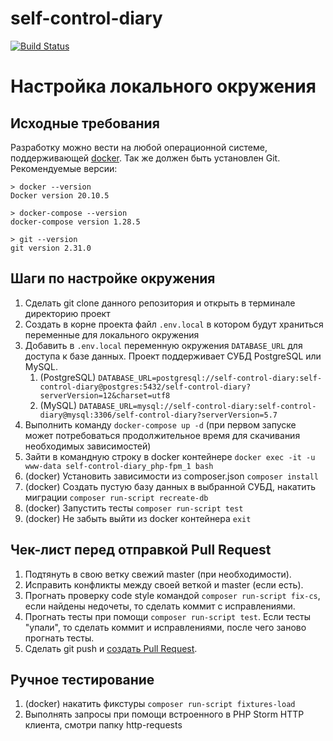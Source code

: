 # self-control-diary

[![Build Status](https://github.com/olegsklyarov/self-control-diary/actions/workflows/ci.yml/badge.svg?branch=master)](https://github.com/olegsklyarov/self-control-diary/actions)

# Настройка локального окружения

## Исходные требования

Разработку можно вести на любой операционной системе, поддерживающей [docker](https://www.docker.com/get-started). Так
же должен быть установлен Git. Рекомендуемые версии:

```
> docker --version
Docker version 20.10.5

> docker-compose --version
docker-compose version 1.28.5

> git --version
git version 2.31.0
```

## Шаги по настройке окружения  

1. Сделать git clone данного репозитория и открыть в терминале директорию проект
1. Создать в корне проекта файл `.env.local` в котором будут храниться переменные для локального окружения   
1. Добавить в `.env.local` переменную окружения `DATABASE_URL` для доступа к базе данных. Проект поддерживает СУБД PostgreSQL или MySQL. 
   1. (PostgreSQL) `DATABASE_URL=postgresql://self-control-diary:self-control-diary@postgres:5432/self-control-diary?serverVersion=12&charset=utf8`
   1. (MySQL) `DATABASE_URL=mysql://self-control-diary:self-control-diary@mysql:3306/self-control-diary?serverVersion=5.7`
1. Выполнить команду `docker-compose up -d` (при первом запуске может потребоваться продолжительное время для скачивания необходимых зависимостей)
1. Зайти в командную строку в docker контейнере `docker exec -it -u www-data self-control-diary_php-fpm_1 bash`
1. (docker) Установить зависимости из composer.json `composer install`
1. (docker) Создать пустую базу данных в выбранной СУБД, накатить миграции `composer run-script recreate-db`
1. (docker) Запустить тесты `composer run-script test`
1. (docker) Не забыть выйти из docker контейнера `exit`

## Чек-лист перед отправкой Pull Request

1. Подтянуть в свою ветку свежий master (при необходимости).
1. Исправить конфликты между своей веткой и master (если есть).
1. Прогнать проверку code style командой `composer run-script fix-cs`, если найдены недочеты, то сделать коммит с исправлениями.
1. Прогнать тесты при помощи `composer run-script test`. Если тесты "упали", то сделать коммит и исправлениями, после чего заново прогнать тесты.
1. Сделать git push и [создать Pull Request](https://github.com/olegsklyarov/self-control-diary/compare).

## Ручное тестирование
1. (docker) накатить фикстуры `composer run-script fixtures-load`
1. Выполнять запросы при помощи встроенного в PHP Storm HTTP клиента, смотри папку http-requests
